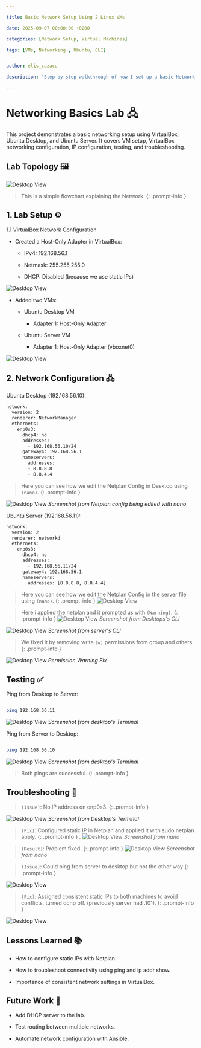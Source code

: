 ```yaml
---

title: Basic Network Setup Using 2 Linux VMs

date: 2025-09-07 00:00:00 +0200

categories: [Network Setup, Virtual Machines]

tags: [VMs, Networking , Ubuntu, CLI]


author: elis_cazacu

description: "Step-by-step walkthrough of how I set up a basic Network using 2 Ubuntu Virtual Machines"

---
```

# Networking Basics Lab 🖧

This project demonstrates a basic networking setup using VirtualBox, Ubuntu Desktop, and Ubuntu Server.
It covers VM setup, VirtualBox networking configuration, IP configuration, testing, and troubleshooting.

## Lab Topology 🖼️

![Desktop View](/assets/img/network-project/flowchart.png)

> This is a simple flowchart explaining the Network.
{: .prompt-info }

## 1. Lab Setup ⚙️

1.1 VirtualBox Network Configuration

- Created a Host-Only Adapter in VirtualBox:

  - IPv4: 192.168.56.1

  - Netmask: 255.255.255.0

  - DHCP: Disabled (because we use static IPs)
  
![Desktop View](/assets/img/network-project/vm-network-settings.png)

- Added two VMs:

  - Ubuntu Desktop VM

    - Adapter 1: Host-Only Adapter

  - Ubuntu Server VM

    - Adapter 1: Host-Only Adapter (vboxnet0)
	
![Desktop View](/assets/img/network-project/vbox-show.png)


## 2. Network Configuration 🖧

Ubuntu Desktop (192.168.56.10):
```bash
network:
  version: 2
  renderer: NetworkManager
  ethernets:
    enp0s3:
      dhcp4: no
      addresses:
        - 192.168.56.10/24
      gateway4: 192.168.56.1
      nameservers:
        addresses: 
		- 8.8.8.8
		- 8.8.4.4
```
> Here you can see how we edit the Netplan Config in Desktop using `(nano)`.
{: .prompt-info }

![Desktop View](/assets/img/network-project/edit-netconfg-ubuntu-1.png)
_Screenshot from Netplan config being edited with nano_

Ubuntu Server (192.168.56.11):
```bash
network:
  version: 2
  renderer: networkd
  ethernets:
    enp0s3:
      dhcp4: no
      addresses:
        - 192.168.56.11/24
      gateway4: 192.168.56.1
      nameservers:
        addresses: [8.8.8.8, 8.8.4.4]
```
> Here you can see how we edit the Netplan Config in the server file using `(nano)`.
{: .prompt-info }
![Desktop View](/assets/img/network-project/redid-netconfig-server-dhcp-off.png)

> Here i applied the netplan and it prompted us with `(Warning)`.
{: .prompt-info }
![Desktop View](/assets/img/network-project/permissions-issue-1.png)
_Screenshot from Desktops's CLI_

![Desktop View](/assets/img/network-project/netplan-apply.png)
_Screenshot from server's CLI_

> We fixed it by removing write `(w)` permissions from group and others .
{: .prompt-info }

![Desktop View](/assets/img/network-project/fixed-permissions-1.png)
_Permission Warning Fix_


## Testing ✅

Ping from Desktop to Server:

```bash

ping 192.168.56.11

```

![Desktop View](/assets/img/network-project/finally-pingserver-fromdesktop.png)
_Screenshot from desktop's Terminal_

Ping from Server to Desktop:

```bash

ping 192.168.56.10

```

![Desktop View](/assets/img/network-project/ping-fromserver-to-desktop.png)
_Screenshot from desktop's Terminal_

> Both pings are successful.
{: .prompt-info }

## Troubleshooting 🔧

> `(Issue)`: No IP address on enp0s3.
{: .prompt-info }

![Desktop View](/assets/img/network-project/changes-not-applied-through-ip-address-set.png)
_Screenshot from Desktop's Terminal_

> `(Fix)`: Configured static IP in Netplan and applied it with sudo netplan apply.
{: .prompt-info }
.
![Desktop View](/assets/img/network-project/edit-netconfg-ubuntu-1.png)
_Screenshot from nano_

> `(Result)`: Problem fixed.
{: .prompt-info }
![Desktop View](/assets/img/network-project/verified-ipaddress-it-works.png)
_Screenshot from nano_


> `(Issue)`: Could ping from server to desktop but not the other way
{: .prompt-info }

![Desktop View](/assets/img/network-project/server-showaddr-problem.png)

> `(Fix)`: Assigned consistent static IPs to both machines to avoid conflicts, turned dchp off. (previously server had .101).
{: .prompt-info }

![Desktop View](/assets/img/network-project/server-addr-after-dhcp-off.png)


## Lessons Learned 📚

- How to configure static IPs with Netplan.

- How to troubleshoot connectivity using ping and ip addr show.

- Importance of consistent network settings in VirtualBox.

## Future Work 🔮

- Add DHCP server to the lab.

- Test routing between multiple networks.

- Automate network configuration with Ansible.